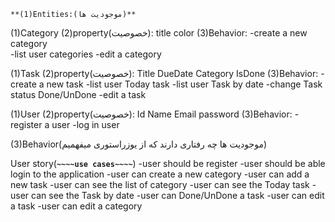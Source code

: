     **(1)Entities:(موجودیت ها)**

(1)Category
    (2)property(خصوصیت):
        title
        color
(3)Behavior:
    -create a new category  
    -list user categories
    -edit a category

(1)Task
    (2)property(خصوصیت):
        Title
        DueDate
        Category
        IsDone
(3)Behavior:
    -create a new task
    -list user Today task
    -list user Task by date
    -change Task status Done/UnDone
    -edit a task


(1)User
    (2)property(خصوصیت):
        Id
        Name
        Email
        password
(3)Behavior:
    -register a user
    -log in user







(3)Behavior(موجودیت ها چه رفتاری دارند که از یوزراستوری میفهمیم)

User story(**`~~~~use cases~~~~`**)
-user should be register
-user should be able login to the application
-user can create a new category
-user can add a new task
-user can see the list of category
-user can see the Today task
-user can see the Task by date
-user can Done/UnDone a task
-user can edit a task
-user can edit a category









